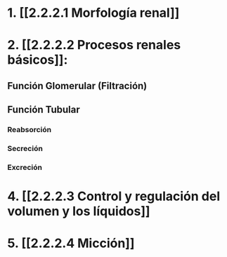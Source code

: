 # 1. [[2.2.2.1 Morfología renal]]

# 2. [[2.2.2.2 Procesos renales básicos]]: 
## Función Glomerular (Filtración)

## Función Tubular
### Reabsorción
### Secreción
### Excreción

# 4. [[2.2.2.3 Control y regulación del volumen y los líquidos]]

# 5. [[2.2.2.4 Micción]]